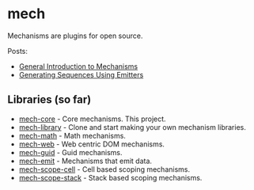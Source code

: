 [mech-library-link]: https://github.com/mechanismsjs/mech-library "Clone to easily create new mechanism libraries"
[mech-core-link]: https://github.com/mechanismsjs/mech-core "Core mechanisms"
[mech-web-link]: https://github.com/mechanismsjs/mech-web "Web centric DOM mechanisms"
[mech-math-link]: https://github.com/mechanismsjs/mech-math "Math mechanisms"
[mech-guid-link]: https://github.com/mechanismsjs/mech-guid "Mechanisms for guids"
[mech-emit-link]: https://github.com/mechanismsjs/mech-emit "Mechanisms for emitting data"
[mech-scope-cell-link]: https://github.com/mechanismsjs/mech-scope-cell "Cell based scoping mechanisms."
[mech-scope-stack-link]: https://github.com/mechanismsjs/mech-scope-stack "Stack based scoping mechanisms."
[mech-home-link]: https://github.com/mechanisms/mech "Home repository for mechanisms"

# mech

Mechanisms are plugins for open source.

Posts:

* [General Introduction to Mechanisms](http://www.erichosick.com/design/design-mechanisms-and-policies/)
* [Generating Sequences Using Emitters](http://www.erichosick.com/design/design-sequences-with-emitters/)

## Libraries (so far)

* [mech-core][mech-core-link] - Core mechanisms. This project.
* [mech-library][mech-library-link] - Clone and start making your own mechanism libraries.
* [mech-math][mech-math-link] - Math mechanisms.
* [mech-web][mech-web-link] - Web centric DOM mechanisms.
* [mech-guid][mech-guid-link] - Guid mechanisms.
* [mech-emit][mech-emit-link] - Mechanisms that emit data.
* [mech-scope-cell][mech-scope-cell-link] - Cell based scoping mechanisms.
* [mech-scope-stack][mech-scope-stack-link] - Stack based scoping mechanisms.
